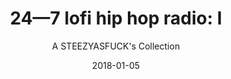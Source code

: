 ---
title: "24&mdash;7 lofi hip hop radio: I"
subtitle: "A STEEZYASFUCK's Collection"
customForwardUrl: "https://www.youtube.com/watch?v=rG6kzfNYk_4"
displayImg: "https://img.youtube.com/vi/rG6kzfNYk_4/0.jpg"
date: "2018-01-05"
newTab: true 
---